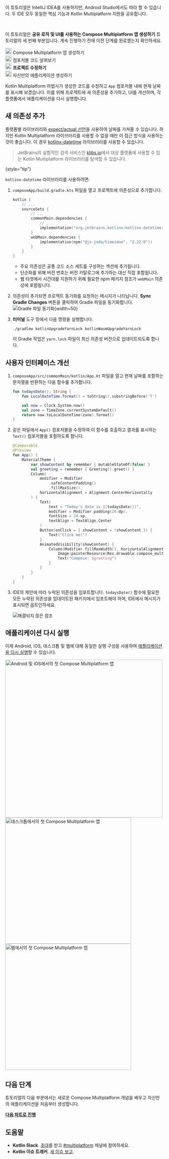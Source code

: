 [//]: # (title: 프로젝트 수정하기)

<secondary-label ref="IntelliJ IDEA"/>
<secondary-label ref="Android Studio"/>

<tldr>
    <p>이 튜토리얼은 IntelliJ IDEA를 사용하지만, Android Studio에서도 따라 할 수 있습니다. 두 IDE 모두 동일한 핵심 기능과 Kotlin Multiplatform 지원을 공유합니다.</p>
    <br/>
    <p>이 튜토리얼은 <strong>공유 로직 및 UI를 사용하는 Compose Multiplatform 앱 생성하기</strong> 튜토리얼의 세 번째 부분입니다. 계속 진행하기 전에 이전 단계를 완료했는지 확인하세요.</p>
    <p><img src="icon-1-done.svg" width="20" alt="첫 번째 단계"/> <Links href="/kmp/compose-multiplatform-create-first-app" summary="이 튜토리얼은 IntelliJ IDEA를 사용하지만, Android Studio에서도 따라 할 수 있습니다. 두 IDE 모두 동일한 핵심 기능과 Kotlin Multiplatform 지원을 공유합니다. 이 튜토리얼은 공유 로직 및 UI를 사용하는 Compose Multiplatform 앱 생성하기 튜토리얼의 첫 번째 부분입니다. Compose Multiplatform 앱 생성하기 컴포저블 코드 살펴보기 프로젝트 수정하기 자신만의 애플리케이션 생성하기">Compose Multiplatform 앱 생성하기</Links><br/>
       <img src="icon-2-done.svg" width="20" alt="두 번째 단계"/> <Links href="/kmp/compose-multiplatform-explore-composables" summary="이 튜토리얼은 IntelliJ IDEA를 사용하지만, Android Studio에서도 따라 할 수 있습니다. 두 IDE 모두 동일한 핵심 기능과 Kotlin Multiplatform 지원을 공유합니다. 이 튜토리얼은 공유 로직 및 UI를 사용하는 Compose Multiplatform 앱 생성하기 튜토리얼의 두 번째 부분입니다. 계속 진행하기 전에 이전 단계를 완료했는지 확인하세요. Compose Multiplatform 앱 생성하기 컴포저블 코드 살펴보기 프로젝트 수정하기 자신만의 애플리케이션 생성하기">컴포저블 코드 살펴보기</Links><br/>
       <img src="icon-3.svg" width="20" alt="세 번째 단계"/> <strong>프로젝트 수정하기</strong><br/>
       <img src="icon-4-todo.svg" width="20" alt="네 번째 단계"/> 자신만의 애플리케이션 생성하기<br/>
    </p>
</tldr>

Kotlin Multiplatform 마법사가 생성한 코드를 수정하고 `App` 컴포저블 내에 현재 날짜를 표시해 보겠습니다. 이를 위해 프로젝트에 새 의존성을 추가하고, UI를 개선하며, 각 플랫폼에서 애플리케이션을 다시 실행합니다.

## 새 의존성 추가

플랫폼별 라이브러리와 [expect/actual 선언](multiplatform-expect-actual.md)을 사용하여 날짜를 가져올 수 있습니다. 하지만 Kotlin Multiplatform 라이브러리를 사용할 수 없을 때만 이 접근 방식을 사용하는 것이 좋습니다. 이 경우 [kotlinx-datetime](https://github.com/Kotlin/kotlinx-datetime) 라이브러리를 사용할 수 있습니다.

> JetBrains의 실험적인 검색 서비스인 [klibs.io](https://klibs.io/)에서 대상 플랫폼에 사용할 수 있는 Kotlin Multiplatform 라이브러리를 탐색할 수 있습니다.
>
{style="tip"}

`kotlinx-datetime` 라이브러리를 사용하려면:

1. `composeApp/build.gradle.kts` 파일을 열고 프로젝트에 의존성으로 추가합니다.

    ```kotlin
    kotlin {
        // ...
        sourceSets {
            // ...
            commonMain.dependencies {
                // ...
                implementation("org.jetbrains.kotlinx:kotlinx-datetime:%dateTimeVersion%")
            }
            webMain.dependencies {
                implementation(npm("@js-joda/timezone", "2.22.0"))
            }
        }
    }
    
    ```

    * 주요 의존성은 공통 코드 소스 세트를 구성하는 섹션에 추가됩니다.
    * 단순화를 위해 버전 번호는 버전 카탈로그에 추가하는 대신 직접 포함됩니다.
    * 웹 타겟에서 시간대를 지원하기 위해 필요한 npm 패키지 참조가 `webMain` 의존성에 포함됩니다.

2. 의존성이 추가되면 프로젝트 동기화를 요청하는 메시지가 나타납니다. **Sync Gradle Changes** 버튼을 클릭하여 Gradle 파일을 동기화합니다. ![Gradle 파일 동기화](gradle-sync.png){width=50}

3. **터미널** 도구 창에서 다음 명령을 실행합니다.

    ```shell
    ./gradlew kotlinUpgradeYarnLock kotlinWasmUpgradeYarnLock
    ```

   이 Gradle 작업은 `yarn.lock` 파일이 최신 의존성 버전으로 업데이트되도록 합니다.

## 사용자 인터페이스 개선

1. `composeApp/src/commonMain/kotlin/App.kt` 파일을 열고 현재 날짜를 포함하는 문자열을 반환하는 다음 함수를 추가합니다.

   ```kotlin
   fun todaysDate(): String {
       fun LocalDateTime.format() = toString().substringBefore('T')

       val now = Clock.System.now()
       val zone = TimeZone.currentSystemDefault()
       return now.toLocalDateTime(zone).format()
   }
   ```

2. 같은 파일에서 `App()` 컴포저블을 수정하여 이 함수를 호출하고 결과를 표시하는 `Text()` 컴포저블을 포함하도록 합니다.
   
    ```kotlin
    @Composable
    @Preview
    fun App() {
        MaterialTheme {
            var showContent by remember { mutableStateOf(false) }
            val greeting = remember { Greeting().greet() }
            Column(
                modifier = Modifier
                    .safeContentPadding()
                    .fillMaxSize(),
                horizontalAlignment = Alignment.CenterHorizontally
            ) {
                Text(
                    text = "Today's date is ${todaysDate()}",
                    modifier = Modifier.padding(20.dp),
                    fontSize = 24.sp,
                    textAlign = TextAlign.Center
                )
                Button(onClick = { showContent = !showContent }) {
                    Text("Click me!")
                }
                AnimatedVisibility(showContent) {
                    Column(Modifier.fillMaxWidth(), horizontalAlignment = Alignment.CenterHorizontally) {
                        Image(painterResource(Res.drawable.compose_multiplatform), null)
                        Text("Compose: $greeting")
                    }
                }
            }
        }
    }
    ```

3. IDE의 제안에 따라 누락된 의존성을 임포트합니다.
   `todaysDate()` 함수에 필요한 모든 누락된 의존성을 업데이트된 패키지에서 임포트해야 하며, IDE에서 메시지가 표시되면 옵트인하세요.

   ![해결되지 않은 참조](compose-unresolved-references.png)

## 애플리케이션 다시 실행

이제 Android, iOS, 데스크톱 및 웹에 대해 동일한 실행 구성을 사용하여 [애플리케이션을 다시 실행](compose-multiplatform-create-first-app.md#run-your-application)할 수 있습니다.

<Tabs>
    <TabItem id="mobile-app" title="Android 및 iOS">
        <img src="first-compose-project-on-android-ios-2.png" alt="Android 및 iOS에서의 첫 Compose Multiplatform 앱" width="500"/>
    </TabItem>
    <TabItem id="desktop-app" title="데스크톱">
        <img src="first-compose-project-on-desktop-2.png" alt="데스크톱에서의 첫 Compose Multiplatform 앱" width="400"/>
    </TabItem>
    <TabItem id="web-app" title="웹">
        <img src="first-compose-project-on-web-2.png" alt="웹에서의 첫 Compose Multiplatform 앱" width="400"/>
    </TabItem>
</Tabs>

<!--
> You can find this state of the project in our [GitHub repository](https://github.com/kotlin-hands-on/get-started-with-cm/tree/main/ComposeDemoStage1).
>
{style="tip"}
-->

## 다음 단계

튜토리얼의 다음 부분에서는 새로운 Compose Multiplatform 개념을 배우고 자신만의 애플리케이션을 처음부터 생성합니다.

**[다음 파트로 진행](compose-multiplatform-new-project.md)**

## 도움말

* **Kotlin Slack**. [초대](https://surveys.jetbrains.com/s3/kotlin-slack-sign-up)를 받고 [#multiplatform](https://kotlinlang.slack.com/archives/C3PQML5NU) 채널에 참여하세요.
* **Kotlin 이슈 트래커**. [새 이슈 보고](https://youtrack.jetbrains.com/newIssue?project=KT).